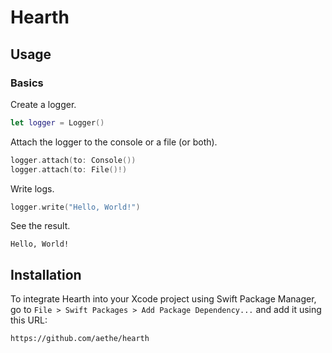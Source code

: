 # Hearth

## Usage

### Basics

Create a logger.

```swift
let logger = Logger()
```

Attach the logger to the console or a file (or both).

```swift
logger.attach(to: Console())
logger.attach(to: File()!)
```

Write logs.

```swift
logger.write("Hello, World!")
```

See the result.

```
Hello, World!
```

## Installation

To integrate Hearth into your Xcode project using Swift Package Manager, go to `File > Swift Packages > Add Package Dependency...` and add it using this URL:

```
https://github.com/aethe/hearth
```
